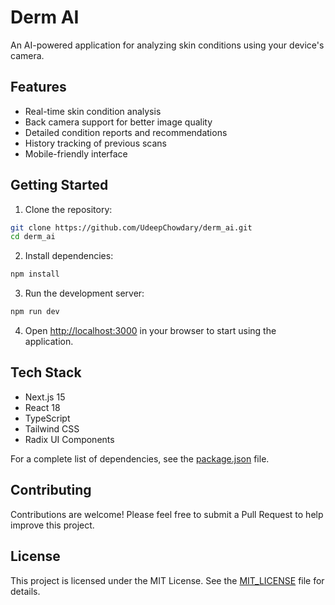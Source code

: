 # Derm AI

An AI-powered application for analyzing skin conditions using your device's camera.

## Features

- Real-time skin condition analysis
- Back camera support for better image quality
- Detailed condition reports and recommendations
- History tracking of previous scans
- Mobile-friendly interface

## Getting Started

1. Clone the repository:
```bash
git clone https://github.com/UdeepChowdary/derm_ai.git
cd derm_ai
```

2. Install dependencies:
```bash
npm install
```

3. Run the development server:
```bash
npm run dev
```

4. Open [http://localhost:3000](http://localhost:3000) in your browser to start using the application.

## Tech Stack

- Next.js 15
- React 18
- TypeScript
- Tailwind CSS
- Radix UI Components

For a complete list of dependencies, see the [package.json](package.json) file.

## Contributing

Contributions are welcome! Please feel free to submit a Pull Request to help improve this project.

## License

This project is licensed under the MIT License. See the [MIT_LICENSE](MIT_LICENSE) file for details.
